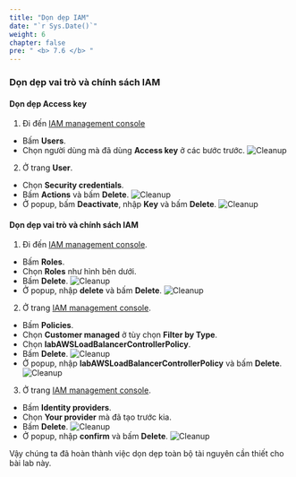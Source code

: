 ```yaml
---
title: "Dọn dẹp IAM"
date: "`r Sys.Date()`"
weight: 6
chapter: false
pre: " <b> 7.6 </b> "
---
```


### Dọn dẹp vai trò và chính sách IAM

#### Dọn dẹp Access key

1. Đi đến [IAM management console](https://console.aws.amazon.com/iam/home)

- Bấm **Users**.
- Chọn người dùng mà đã dùng **Access key** ở các bước trước.
  ![Cleanup](/workshop-01-wordpress-deployment-on-eks/images/7.cleanup/ws01-cleanup29.png)

2. Ở trang **User**.

- Chọn **Security credentials**.
- Bấm **Actions** và bấm **Delete**.
  ![Cleanup](/workshop-01-wordpress-deployment-on-eks/images/7.cleanup/ws01-cleanup30.png)
- Ở popup, bấm **Deactivate**, nhập **Key** và bấm **Delete**.
  ![Cleanup](/workshop-01-wordpress-deployment-on-eks/images/7.cleanup/ws01-cleanup31.png)

#### Dọn dẹp vai trò và chính sách IAM

1. Đi đến [IAM management console](https://console.aws.amazon.com/iam/home).

- Bấm **Roles**.
- Chọn **Roles** như hình bên dưới.
- Bấm **Delete**.
  ![Cleanup](/workshop-01-wordpress-deployment-on-eks/images/7.cleanup/ws01-cleanup32.png)
- Ở popup, nhập **delete** và bấm **Delete**.
  ![Cleanup](/workshop-01-wordpress-deployment-on-eks/images/7.cleanup/ws01-cleanup33.png)

2. Ở trang [IAM management console](https://console.aws.amazon.com/iam/home).

- Bấm **Policies**.
- Chọn **Customer managed** ở tùy chọn **Filter by Type**.
- Chọn **labAWSLoadBalancerControllerPolicy**.
- Bấm **Delete**.
  ![Cleanup](/workshop-01-wordpress-deployment-on-eks/images/7.cleanup/ws01-cleanup34.png)
- Ở popup, nhập **labAWSLoadBalancerControllerPolicy** và bấm **Delete**.
  ![Cleanup](/workshop-01-wordpress-deployment-on-eks/images/7.cleanup/ws01-cleanup35.png)

3. Ở trang [IAM management console](https://console.aws.amazon.com/iam/home).

- Bấm **Identity providers**.
- Chọn **Your provider** mà đã tạo trước kia.
- Bấm **Delete**.
  ![Cleanup](/workshop-01-wordpress-deployment-on-eks/images/7.cleanup/ws01-cleanup36.png)
- Ở popup, nhập **confirm** và bấm **Delete**.
  ![Cleanup](/workshop-01-wordpress-deployment-on-eks/images/7.cleanup/ws01-cleanup37.png)

Vậy chúng ta đã hoàn thành việc dọn dẹp toàn bộ tài nguyên cần thiết cho bài lab này.
